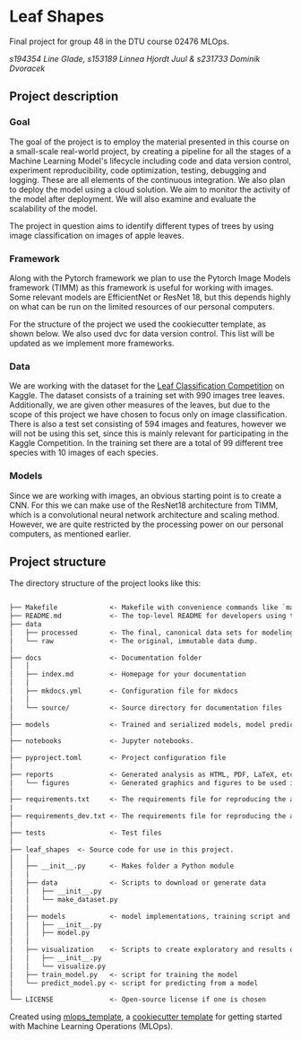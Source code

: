 # Leaf Shapes

Final project for group 48 in the DTU course 02476 MLOps.

*s194354 Line Glade, s153189 Linnea Hjordt Juul & s231733 Dominik Dvoracek*

## Project description

### Goal
The goal of the project is to employ the material presented in this course on a small-scale real-world project, by creating a pipeline for all the stages of a Machine Learning Model's lifecycle including code and data version control, experiment reproducibility, code optimization, testing, debugging and logging. These are all elements of the continuous integration. We also plan to deploy the model using a cloud solution. We aim to monitor the activity of the model after deployment.
We will also examine and evaluate the scalability of the model.

The project in question aims to identify different types of trees by using image classification on images of apple leaves.

### Framework
Along with the Pytorch framework we plan to use the Pytorch Image Models framework (TIMM) as this framework is useful for working with images. Some relevant models are EfficientNet or ResNet 18, but this depends highly on what can be run on the limited resources of our personal computers.

For the structure of the project we used the cookiecutter template, as shown below. We also used dvc for data version control. This list will be updated as we implement more frameworks.

### Data
We are working with the dataset for the [Leaf Classification Competition](https://www.kaggle.com/c/leaf-classification/data) on Kaggle. The dataset consists of a training set with 990 images tree leaves. Additionally, we are given other measures of the leaves, but due to the scope of this project we have chosen to focus only on image classification. There is also a test set consisting of 594 images and features, however we will not be using this set, since this is mainly relevant for participating in the Kaggle Competition. In the training set there are a total of 99 different tree species with 10 images of each species.

### Models
Since we are working with images, an obvious starting point is to create a CNN. For this we can make use of the ResNet18 architecture from TIMM, which is a convolutional neural network architecture and scaling method. However, we are quite restricted by the processing power on our personal computers, as mentioned earlier.


## Project structure

The directory structure of the project looks like this:

```txt

├── Makefile             <- Makefile with convenience commands like `make data` or `make train`
├── README.md            <- The top-level README for developers using this project.
├── data
│   ├── processed        <- The final, canonical data sets for modeling.
│   └── raw              <- The original, immutable data dump.
│
├── docs                 <- Documentation folder
│   │
│   ├── index.md         <- Homepage for your documentation
│   │
│   ├── mkdocs.yml       <- Configuration file for mkdocs
│   │
│   └── source/          <- Source directory for documentation files
│
├── models               <- Trained and serialized models, model predictions, or model summaries
│
├── notebooks            <- Jupyter notebooks.
│
├── pyproject.toml       <- Project configuration file
│
├── reports              <- Generated analysis as HTML, PDF, LaTeX, etc.
│   └── figures          <- Generated graphics and figures to be used in reporting
│
├── requirements.txt     <- The requirements file for reproducing the analysis environment
|
├── requirements_dev.txt <- The requirements file for reproducing the analysis environment
│
├── tests                <- Test files
│
├── leaf_shapes  <- Source code for use in this project.
│   │
│   ├── __init__.py      <- Makes folder a Python module
│   │
│   ├── data             <- Scripts to download or generate data
│   │   ├── __init__.py
│   │   └── make_dataset.py
│   │
│   ├── models           <- model implementations, training script and prediction script
│   │   ├── __init__.py
│   │   ├── model.py
│   │
│   ├── visualization    <- Scripts to create exploratory and results oriented visualizations
│   │   ├── __init__.py
│   │   └── visualize.py
│   ├── train_model.py   <- script for training the model
│   └── predict_model.py <- script for predicting from a model
│
└── LICENSE              <- Open-source license if one is chosen
```

Created using [mlops_template](https://github.com/SkafteNicki/mlops_template),
a [cookiecutter template](https://github.com/cookiecutter/cookiecutter) for getting
started with Machine Learning Operations (MLOps).
